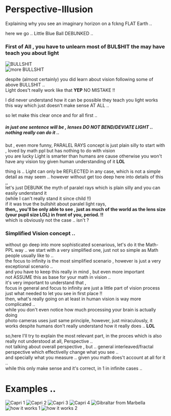 # Perspective-Illusion
Explaining why you see an imaginary horizon on a fckng FLAT Earth ..

here we go .. Little Blue Ball DEBUNKED ..
### First of All , you have to unlearn most of BUL$HIT the may have teach you about light 
![BULLSHIT](bullshit1.png)  
![more BULLSHIT](bullshit2.gif)  

despite (almost certainly) you did learn about vision following some of above BULLSHIT ..  
Light does't really work like that **YEP** NO MISTAKE !!  

I did never understand how it can be possible they teach you light works this way which just doesn't make sense AT ALL .. 

so let make this clear once and for all first ..  

##### in just one sentence will be , lenses DO NOT BEND/DEVIATE LIGHT .. nothing really can do it ..  

but , even more funny, PARALEL RAYS concept is just plain silly to start with , loved by math ppl but has nothing to do with vision  
you are lucky Light is smarter than humans are cause otherwise you won't have any vision toy given human understanding of it **LOL**  

thing is .. Light can only be REFLECTED in any case, which is not a simple detail as may seem ..
however without get too deep here into details of this ,,  
let's just DEBUNK the myth of paralel rays which is plain silly and you can easily understand it   
(while I can't really stand it since child !!)  
if it was true the bullshit about paralel light rays,  
**then,, you'll be only able to see , just as much of the world as the lens size (your pupil size LOL) in front of you, period. !!**  
which is obviously not the case .. isn't ?  



### Simplified Vision concept ..

without go deep into more sophisticated scenarious, let's do it the Math-PPL way ..
we start with a very simplified one, just not so simple as Math people usually like to ..  
the focus to infinity is the most simplified scenario , however is just a very exceptional scenario ..  
and you have to keep this really in mind , but even more important  
not ASSUME this as base for your math in vision ..  
it's very important to understand that ,  
focus in general and focus to infinity are just a little part of vision process   
just what needed to let you see in first place !!   
then, what's really going on at least in human vision is way more complicated ..  
while you don't even notice how much processing your brain is actually doing   
photo cameras uses just same principle, 
however, just miraculously, it works despite humans don't really understand how it really does .. **LOL**  

so,here I'll try to explain the most relevant part, in the proces which is also really not understood at all, Perspective ..   
not talking about overall perspective , but .. general interleaved/fractal perspective which effectivelly change what you see ..  
and specially what you measure .. given you math does't account at all for it ..  
while this only make sense and it's correct, in 1 in infinite cases ..  



# Examples ..

![Capri 1](Screenshot_1.png)
![Capri 2](Screenshot_2.png)
![Capri 3](Screenshot_3.png)
![Capri 4](Screenshot_4.png)
![Gibraltar from Marbella](paseoMarittimoMarbella.png)
![how it works 1](perspective1.png)
![how it works 2](perspective2.png)
